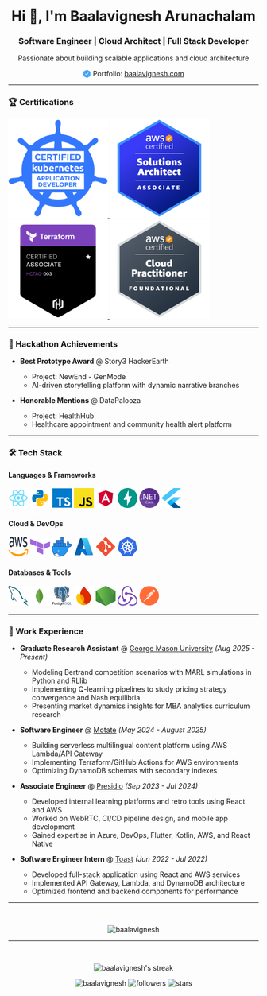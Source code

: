 # <div align="center">Hi 👋, I'm Baalavignesh Arunachalam</div>

<div align="center">
  <h3>Software Engineer | Cloud Architect | Full Stack Developer</h3>
  <p>Passionate about building scalable applications and cloud architecture</p>
  <p align="center">
    <img src="images/verified.png" alt="Verified" width="16" height="16" style="vertical-align: bottom;"/> Portfolio: <a href="https://www.baalavignesh.com">baalavignesh.com</a> 
  </p>
</div>

---

### 🏆 Certifications
<p align="left">
  <a href="https://www.credly.com/badges/5396b331-4edb-4df4-8707-622d17e417d9/public_url">
    <img src="images/ckad.png" alt="CKAD - Certified Kubernetes Application Developer" height="200px" width="200px"/>
  </a>
  <a href="https://www.credly.com/badges/60a34dc7-0735-41fb-b92c-930fc9922bae/public_url">
    <img src="images/solutions-architect.png" alt="AWS Solutions Architect" height="200px" width="200px"/>
  </a>
  <a href="https://www.credly.com/badges/ff42c6c7-1d83-4609-b678-c695ed78667a/public_url">
    <img src="images/terraform.png" alt="Terraform Associate" height="200px" width="200px"/>
  </a>
  
  <a href="https://www.credly.com/badges/1e437970-3a19-47c8-955e-ccd11a9974cd/public_url">
    <img src="images/practitioner.png" alt="AWS Cloud Practitioner" height="200px" width="200px"/>
  </a>
</p>

---

### 🏅 Hackathon Achievements

- **Best Prototype Award** @ Story3 HackerEarth
  - Project: NewEnd - GenMode
  - AI-driven storytelling platform with dynamic narrative branches

- **Honorable Mentions** @ DataPalooza
  - Project: HealthHub
  - Healthcare appointment and community health alert platform

---

### 🛠 Tech Stack

#### Languages & Frameworks
<p align="left">
  <img src="images/react.png" alt="React" width="40" height="40"/>
  <img src="images/python.svg" alt="Python" width="40" height="40"/>
  <img src="images/ts.png" alt="TypeScript" width="40" height="40"/>
  <img src="images/js.png" alt="JavaScript" width="40" height="40"/>
  <img src="images/angular.png" alt="Angular" width="40" height="40"/>
  <img src="images/fastapi.svg" alt="FastAPI" width="40" height="40"/>
  <img src="images/net.svg" alt=".NET" width="40" height="40"/>
  <img src="images/flutter.svg" alt="Flutter" width="40" height="40"/>
</p>

#### Cloud & DevOps
<p align="left">
  <img src="images/aws.svg" alt="AWS" width="40" height="40"/>
  <img src="images/terraform.svg" alt="Terraform" width="40" height="40"/>
  <img src="images/docker.png" alt="Docker" width="40" height="40"/>
  <img src="images/azure.svg" alt="Azure" width="40" height="40"/>
  <img src="images/git.png" alt="Git" width="40" height="40"/>
  <img src="images/kubernetes.svg" alt="Kubernetes" width="40" height="40"/>
</p>

#### Databases & Tools
<p align="left">
  <img src="images/mysql.svg" alt="MySQL" width="40" height="40"/>
  <img src="images/mongo.svg" alt="MongoDB" width="40" height="40"/>
  <img src="images/postgresql.png" alt="PostgreSQL" width="40" height="40"/>
  <img src="images/firebase.svg" alt="Firebase" width="40" height="40"/>
  <img src="images/node.svg" alt="Node.js" width="40" height="40"/>
  <img src="images/redux.svg" alt="Redux" width="40" height="40"/>
  <img src="images/postman.png" alt="Postman" width="40" height="40"/>
</p>

---

### 💼 Work Experience

- **Graduate Research Assistant** @ [George Mason University](https://www.gmu.edu/) _(Aug 2025 - Present)_
  - Modeling Bertrand competition scenarios with MARL simulations in Python and RLlib
  - Implementing Q-learning pipelines to study pricing strategy convergence and Nash equilibria
  - Presenting market dynamics insights for MBA analytics curriculum research

- **Software Engineer** @ [Motate](https://motate.io/) _(May 2024 - August 2025)_
  - Building serverless multilingual content platform using AWS Lambda/API Gateway
  - Implementing Terraform/GitHub Actions for AWS environments
  - Optimizing DynamoDB schemas with secondary indexes

- **Associate Engineer** @ [Presidio](https://www.presidio.com/) _(Sep 2023 - Jul 2024)_
  - Developed internal learning platforms and retro tools using React and AWS
  - Worked on WebRTC, CI/CD pipeline design, and mobile app development
  - Gained expertise in Azure, DevOps, Flutter, Kotlin, AWS, and React Native

- **Software Engineer Intern** @ [Toast](https://pos.toasttab.com/) _(Jun 2022 - Jul 2022)_
  - Developed full-stack application using React and AWS services
  - Implemented API Gateway, Lambda, and DynamoDB architecture
  - Optimized frontend and backend components for performance

---
<br>
<p align="center">
  <img src="https://github-readme-stats.vercel.app/api/top-langs?username=baalavignesh&show_icons=true&locale=en&layout=compact&theme=dark" alt="baalavignesh" />
</p>

---
<br>

<p align="center">
  <img src="https://github-readme-streak-stats.herokuapp.com/?user=baalavignesh&theme=dark" alt="baalavignesh's streak" />
</p>

<p align="center">
  <img src="https://komarev.com/ghpvc/?username=Baalavignesh&label=Profile%20views&color=0e75b6&style=flat" alt="baalavignesh" />
  <img src="https://img.shields.io/github/followers/Baalavignesh?label=Followers&style=social" alt="followers" />
  <img src="https://img.shields.io/github/stars/Baalavignesh?label=Stars&style=social" alt="stars" />
</p>

